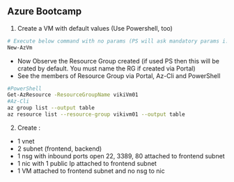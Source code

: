 ## Azure Bootcamp 

1. Create a VM with default values (Use Powershell, too)

```powershell
# Execute below command with no params (PS will ask mandatory params i.e. Name and VM Cred only)
New-AzVm
```
* Now Observe the Resource Group created (if used PS then this will be crated by default. You must name the RG if created via Portal)  
* See the members of Resource Group via Portal, Az-Cli and PowerShell

```bash
#PowerShell
Get-AzResource -ResourceGroupName vikiVm01
#Az-Cli
az group list --output table
az resource list --resource-group vikivm01 --output table
```

2. Create :
* 1 vnet  
* 2 subnet (frontend, backend)  
* 1 nsg with inbound ports open 22, 3389, 80 attached to frontend subnet  
* 1 nic with 1 public Ip attached to frontend subnet 
* 1 VM attached to frontend subnet and no nsg to nic
